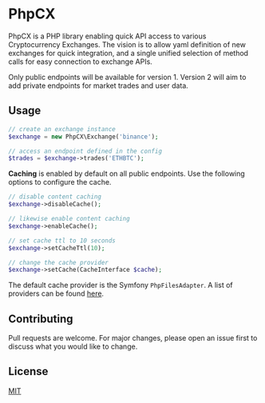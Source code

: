 # PhpCX

PhpCX is a PHP library enabling quick API access to various Cryptocurrency Exchanges. The vision is to allow yaml definition of new exchanges for quick integration, and a single unified selection of method calls for easy connection to exchange APIs.

Only public endpoints will be available for version 1. Version 2 will aim to add private endpoints for market trades and user data.

## Usage

```php
// create an exchange instance
$exchange = new PhpCX\Exchange('binance');

// access an endpoint defined in the config
$trades = $exchange->trades('ETHBTC');
```

**Caching** is enabled by default on all public endpoints. Use the  following options to configure the cache.

```php
// disable content caching
$exchange->disableCache();

// likewise enable content caching
$exchange->enableCache();

// set cache ttl to 10 seconds
$exchange->setCacheTtl(10);

// change the cache provider
$exchange->setCache(CacheInterface $cache);

```
The default cache provider is the Symfony `PhpFilesAdapter`.
A list of providers can be found [here](https://symfony.com/doc/current/components/cache/cache_pools.html).

## Contributing
Pull requests are welcome. For major changes, please open an issue first to discuss what you would like to change.

## License
[MIT](https://choosealicense.com/licenses/mit/)
